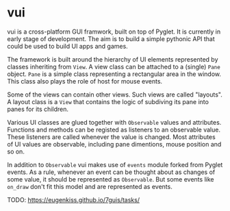 # vui
vui is a cross-platform GUI framwork, built on top of Pyglet. It is currently
in early stage of development. The aim is to build a simple pythonic API that
could be used to build UI apps and games.

The framework is built around the hierarchy of UI elements represented by
classes inheriting from `View`. A view class can be attached to a (single)
`Pane` object. `Pane` is a simple class representing a rectangular area
in the window. This class also plays the role of host for mouse events.

Some of the views can contain other views. Such views are called "layouts".
A layout class is a `View` that contains the logic of subdiving its pane into
panes for its children.

Various UI classes are glued together with `Observable` values and attributes.
Functions and methods can be registed as listeners to an observable value. These
listeners are called whenever the value is changed. Most attributes of UI values
are observable, including pane dimentions, mouse position and so on.

In addition to `Observable` vui makes use of `events` module forked from Pyglet
events. As a rule, whenever an event can be thought about as changes of some
value, it should be represented as `Observable`. But some events like `on_draw`
don't fit this model and are represented as events.

TODO: https://eugenkiss.github.io/7guis/tasks/
